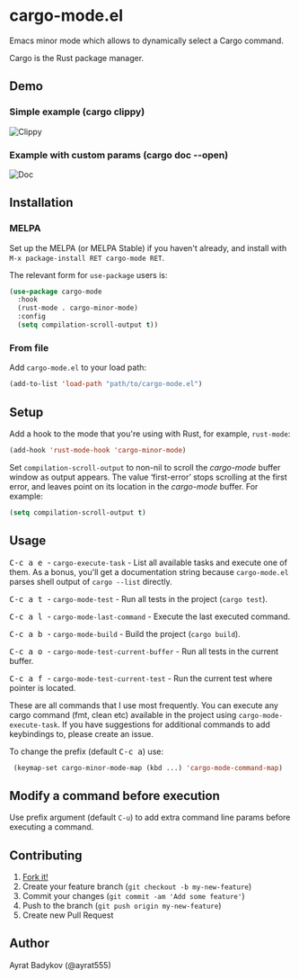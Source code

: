 # cargo-mode.el

Emacs minor mode which allows to dynamically select a Cargo command.

Cargo is the Rust package manager.

## Demo

### Simple example (cargo clippy)

![Clippy](demo/demo1.gif)

### Example with custom params (cargo doc --open)

![Doc](demo/demo2.gif)

## Installation

### MELPA

Set up the MELPA (or MELPA Stable) if you haven't already, and install with `M-x package-install RET cargo-mode RET`.

The relevant form for `use-package` users is:

```el
(use-package cargo-mode
  :hook
  (rust-mode . cargo-minor-mode)
  :config
  (setq compilation-scroll-output t))
```

### From file

Add `cargo-mode.el` to your load path:

```el
(add-to-list 'load-path "path/to/cargo-mode.el")
```

## Setup

Add a hook to the mode that you're using with Rust, for example, `rust-mode`:

```el
(add-hook 'rust-mode-hook 'cargo-minor-mode)
```

Set `compilation-scroll-output` to non-nil to scroll the *cargo-mode* buffer window as output appears. The value ‘first-error’ stops scrolling at the first error, and leaves point on its location in the *cargo-mode* buffer. For example:

```el
(setq compilation-scroll-output t)
```

## Usage

<kbd> C-c a e </kbd> - `cargo-execute-task` - List all available tasks and execute one of them.  As a bonus, you'll get a documentation string because `cargo-mode.el` parses shell output of `cargo --list` directly.

<kbd> C-c a t </kbd> - `cargo-mode-test` - Run all tests in the project (`cargo test`).

<kbd> C-c a l </kbd> - `cargo-mode-last-command` - Execute the last executed command.

<kbd> C-c a b </kbd> - `cargo-mode-build` - Build the project (`cargo build`).


<kbd> C-c a o </kbd> - `cargo-mode-test-current-buffer` - Run all tests in the current buffer.

<kbd> C-c a f </kbd> - `cargo-mode-test-current-test` - Run the current test where pointer is located.


These are all commands that I use most frequently. You can execute any cargo command (fmt, clean etc) available in the project using `cargo-mode-execute-task`. If you have suggestions for additional commands to add keybindings to, please create an issue.

To change the prefix (default <kbd>C-c a</kbd>) use:

```el
 (keymap-set cargo-minor-mode-map (kbd ...) 'cargo-mode-command-map)
```

## Modify a command before execution

Use prefix argument (default `C-u`) to add extra command line params before executing a command.

## Contributing

1. [Fork it!](https://github.com/ayrat555/cargo-mode/fork)
2. Create your feature branch (`git checkout -b my-new-feature`)
3. Commit your changes (`git commit -am 'Add some feature'`)
4. Push to the branch (`git push origin my-new-feature`)
5. Create new Pull Request

## Author

Ayrat Badykov (@ayrat555)
